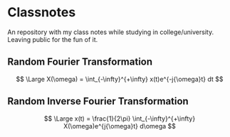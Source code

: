 # Classnotes

An repository with my class notes while studying in college/university. Leaving public for the fun of it.

## Random Fourier Transformation

$$
\Large
X(\omega) = \int_{-\infty}^{+\infty} x(t)e^{-j{\omega}t} dt
$$

## Random Inverse Fourier Transformation

$$
\Large
x(t) = \frac{1}{2\pi} \int_{-\infty}^{+\infty} X(\omega)e^{j{\omega}t} d\omega
$$

